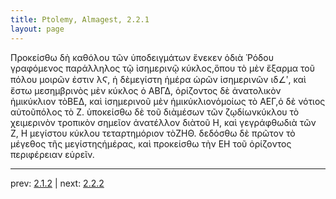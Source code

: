 ```yaml
---
title: Ptolemy, Almagest, 2.2.1
layout: page
---
```


Προκείσθω δὴ καθόλου τῶν ὑποδειγμάτων ἕνεκεν ὁδιὰ Ῥόδου γραφόμενος παράλληλος τῷ ἰσημερινῷ κύκλος,ὅπου τὸ μὲν ἔξαρμα τοῦ πόλου μοιρῶν ἐστιν λϚ, ἡ δὲμεγίστη ἡμέρα ὡρῶν ἰσημερινῶν ιδ∠ʹ, καὶ ἔστω μεσημβρινὸς μὲν κύκλος ὁ ΑΒΓΔ, ὁρίζοντος δὲ ἀνατολικὸν ἡμικύκλιον τὸΒΕΔ, καὶ ἰσημερινοῦ μὲν ἡμικύκλιονὁμοίως τὸ ΑΕΓ,ὁ δὲ νότιος αὐτοῦπόλος τὸ Ζ. ὑποκείσθω δὲ τοῦ διὰμέσων τῶν ζῳδίωνκύκλου τὸ χειμερινὸν τροπικὸν σημεῖον ἀνατέλλον διὰτοῦ Η, καὶ γεγράφθωδιὰ τῶν Ζ, Η μεγίστου κύκλου τεταρτημόριον τὸΖΗΘ. δεδόσθω δὲ πρῶτον τὸ μέγεθος τῆς μεγίστηςἡμέρας, καὶ προκείσθω τὴν ΕΗ τοῦ ὁρίζοντος περιφέρειαν εὑρεῖν.

---

prev: [2.1.2](../2.1.2/) | next: [2.2.2](../2.2.2/)

